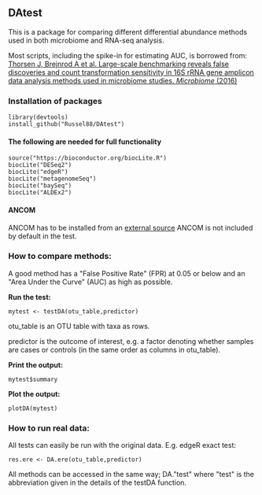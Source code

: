 DAtest
------

This is a package for comparing different differential abundance methods
used in both microbiome and RNA-seq analysis.

Most scripts, including the spike-in for estimating AUC, is borrowed
from: [Thorsen J, Brejnrod A et al. Large-scale benchmarking reveals
false discoveries and count transformation sensitivity in 16S rRNA gene
amplicon data analysis methods used in microbiome studies. *Microbiome*
(2016)](https://microbiomejournal.biomedcentral.com/articles/10.1186/s40168-016-0208-8)

### Installation of packages

    library(devtools)
    install_github("Russel88/DAtest")

#### The following are needed for full functionality

    source("https://bioconductor.org/biocLite.R")
    biocLite("DESeq2")
    biocLite("edgeR")
    biocLite("metagenomeSeq")
    biocLite("baySeq")
    biocLite("ALDEx2")

#### ANCOM

ANCOM has to be installed from an [external
source](https://www.niehs.nih.gov/research/resources/software/biostatistics/ancom/index.cfm)
ANCOM is not included by default in the test.

### How to compare methods:

A good method has a "False Positive Rate" (FPR) at 0.05 or below and an
"Area Under the Curve" (AUC) as high as possible.

**Run the test:**

    mytest <- testDA(otu_table,predictor)

otu\_table is an OTU table with taxa as rows.

predictor is the outcome of interest, e.g. a factor denoting whether
samples are cases or controls (in the same order as columns in
otu\_table).

**Print the output:**

    mytest$summary

**Plot the output:**

    plotDA(mytest)

### How to run real data:

All tests can easily be run with the original data. E.g. edgeR exact
test:

    res.ere <- DA.ere(otu_table,predictor)

All methods can be accessed in the same way; DA."test" where "test" is
the abbreviation given in the details of the testDA function.
